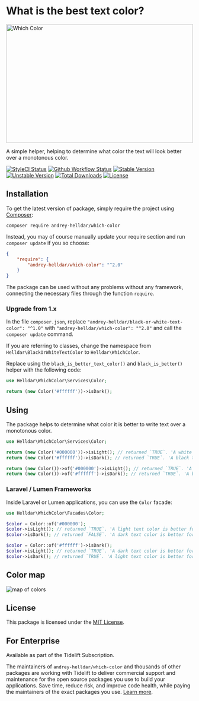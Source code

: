 # What is the best text color?

<img src="https://preview.dragon-code.pro/TheDragonCode/which-color.svg?brand=php" width="100%" height="320" alt="Which Color"/>

A simple helper, helping to determine what color the text will look better over a monotonous color.

[![StyleCI Status][badge_styleci]][link_styleci]
[![Github Workflow Status][badge_build]][link_build]
[![Stable Version][badge_stable]][link_packagist]
[![Unstable Version][badge_unstable]][link_packagist]
[![Total Downloads][badge_downloads]][link_packagist]
[![License][badge_license]][link_license]


## Installation


To get the latest version of package, simply require the project using [Composer](https://getcomposer.org):

```
composer require andrey-helldar/which-color
```

Instead, you may of course manually update your require section and run `composer update` if you so choose:

```json
{
    "require": {
        "andrey-helldar/which-color": "^2.0"
    }
}
```

The package can be used without any problems without any framework, connecting the necessary files through the function `require`.


### Upgrade from 1.x

In the file `composer.json`, replace `"andrey-helldar/black-or-white-text-color": "^1.0"` with `"andrey-helldar/which-color": "^2.0"` and call the `composer update` command.

If you are referring to classes, change the namespace from `Helldar\BlackOrWhiteTextColor` to `Helldar\WhichColor`.

Replace using the `black_is_better_text_color()` and `black_is_better()` helper with the following code:

```php
use Helldar\WhichColor\Services\Color;

return (new Color('#ffffff'))->isDark();
```

## Using


The package helps to determine what color it is better to write text over a monotonous color.

```php
use Helldar\WhichColor\Services\Color;

return (new Color('#000000'))->isLight(); // returned `TRUE`. 'A white text color is better for black background'
return (new Color('#ffffff'))->isDark(); // returned `TRUE`. 'A black text color is better for white background'

return (new Color())->of('#000000')->isLight(); // returned `TRUE`. 'A white text color is better for black background'
return (new Color())->of('#ffffff')->isDark(); // returned `TRUE`. 'A black text color is better for white background'
```

### Laravel / Lumen Frameworks

Inside Laravel or Lumen applications, you can use the `Color` facade:

```php
use Helldar\WhichColor\Facades\Color;

$color = Color::of('#000000');
$color->isLight(); // returned `TRUE`. 'A light text color is better for dark background'
$color->isDark(); // returned `FALSE`. 'A dark text color is better for light background'

$color = Color::of('#ffffff')->isDark();
$color->isLight(); // returned `TRUE`. 'A dark text color is better for light background'
$color->isDark(); // returned `TRUE`. 'A light text color is better for dark background'
```

## Color map

![map of colors](https://user-images.githubusercontent.com/10347617/43231090-85dfba92-9073-11e8-9dbc-d2968b5ef1a2.png)


## License

This package is licensed under the [MIT License](LICENSE).


## For Enterprise

Available as part of the Tidelift Subscription.

The maintainers of `andrey-helldar/which-color` and thousands of other packages are working with Tidelift to deliver commercial support and maintenance for the open source packages you use to build your applications. Save time, reduce risk, and improve code health, while paying the maintainers of the exact packages you use. [Learn more](https://tidelift.com/subscription/pkg/packagist-andrey-helldar-which-color?utm_source=packagist-andrey-helldar-which-color&utm_medium=referral&utm_campaign=enterprise&utm_term=repo).


[badge_build]:          https://img.shields.io/github/workflow/status/andrey-helldar/which-color/phpunit?style=flat-square

[badge_downloads]:      https://img.shields.io/packagist/dt/andrey-helldar/which-color.svg?style=flat-square

[badge_license]:        https://img.shields.io/packagist/l/andrey-helldar/which-color.svg?style=flat-square

[badge_stable]:         https://img.shields.io/github/v/release/andrey-helldar/which-color?label=stable&style=flat-square

[badge_styleci]:        https://styleci.io/repos/142359733/shield

[badge_unstable]:       https://img.shields.io/badge/unstable-dev--main-orange?style=flat-square

[link_build]:           https://github.com/andrey-helldar/which-color/actions

[link_license]:         LICENSE

[link_packagist]:       https://packagist.org/packages/andrey-helldar/which-color

[link_styleci]:         https://github.styleci.io/repos/142359733
